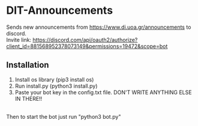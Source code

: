 # DIT-Announcements
Sends new announcements from https://www.di.uoa.gr/announcements to discord. 
<br>
Invite link: https://discord.com/api/oauth2/authorize?client_id=881568952378073149&permissions=19472&scope=bot
<br>

## Installation
1) Install os library (pip3 install os)
2) Run install.py (python3 install.py)
3) Paste your bot key in the config.txt file. DON'T WRITE ANYTHING ELSE IN THERE!!
<br>
Then to start the bot just run "python3 bot.py"
